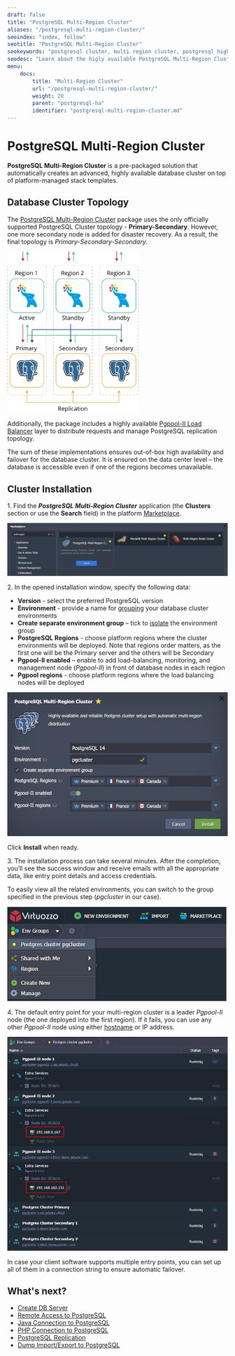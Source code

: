 ```yaml
---
draft: false
title: "PostgreSQL Multi-Region Cluster"
aliases: "/postgresql-multi-region-cluster/"
seoindex: "index, follow"
seotitle: "PostgreSQL Multi-Region Cluster"
seokeywords: "postgresql cluster, multi region cluster, postgresql high availability, multi region postgresql, postgresql multi region cluster, primary secondary topology, postgresql cluster entry point"
seodesc: "Learn about the higly available PostgreSQL Multi-Region Cluster package, which is available for automatic installation from the platform Marketplace."
menu:
    docs:
        title: "Multi-Region Cluster"
        url: "/postgresql-multi-region-cluster/"
        weight: 20
        parent: "postgresql-ha"
        identifier: "postgresql-multi-region-cluster.md"
---
```


# PostgreSQL Multi-Region Cluster

**PostgreSQL Multi-Region Cluster** is a pre-packaged solution that automatically creates an advanced, highly available database cluster on top of platform-managed stack templates.


## Database Cluster Topology

The [PostgreSQL Multi-Region Cluster](https://github.com/jelastic-jps/postgres-multiregion) package uses the only officially supported PostgreSQL Cluster topology - **Primary-Secondary**. However, one more secondary node is added for disaster recovery. As a result, the final topology is *Primary-Secondary-Secondary*.

<img src="01-postgresql-multi-region-cluster.svg" alt="PostgreSQL multi-region cluster" width="300" >

Additionally, the package includes a highly available [Pgpool-II Load Balancer](https://www.pgpool.net/mediawiki/index.php/Main_Page) layer to distribute requests and manage PostgreSQL replication topology.

The sum of these implementations ensures out-of-box high availability and failover for the database cluster. It is ensured on the data center level – the database is accessible even if one of the regions becomes unavailable.


## Cluster Installation

1\. Find the ***PostgreSQL Multi-Region Cluster*** application (the **Clusters** section or use the **Search** field) in the platform [Marketplace](/marketplace/).

![PostgreSQL multi-region marketplace](02-postgresql-multi-region-marketplace.png)

2\. In the opened installation window, specify the following data:

- **Version** - select the preferred PostgreSQL version
- **Environment** - provide a name for [grouping](/environment-groups/) your database cluster environments
- **Create separate environment group** – tick to [isolate](/environment-isolation/#private-network-isolation) the environment group
- **PostgreSQL Regions** - choose platform regions where the cluster environments will be deployed. Note that regions order matters, as the first one will be the Primary server and the others will be Secondary
- **Pgpool-II enabled** – enable to add load-balancing, monitoring, and management node (*Pgpool-II*) in front of database nodes in each region
- **Pgpool regions** - choose platform regions where the load balancing nodes will be deployed

![install PostgreSQL multi-region cluster](03-install-postgresql-multi-region-cluster.png)

Click **Install** when ready.

3\. The installation process can take several minutes. After the completion, you’ll see the success window and receive emails with all the appropriate data, like entry point details and access credentials.

To easily view all the related environments, you can switch to the group specified in the previous step (*pgcluster* in our case).

![PostgreSQL cluster group](04-postgresql-cluster-group.png)

4\. The default entry point for your multi-region cluster is a leader *Pgpool-II* node (the one deployed into the first region). If it fails, you can use any other *Pgpool-II* node using either [hostname](/container-dns-hostnames/#hostnames-for-specific-containers) or IP address.

![PostgreSQL multi-region cluster environments](05-postgresql-multi-region-cluster-environments.png)

In case your client software supports multiple entry points, you can set up all of them in a connection string to ensure automatic failover.


## What's next?

* [Create DB Server](/database-hosting/)
* [Remote Access to PostgreSQL](/remote-access-postgres/)
* [Java Connection to PostgreSQL](https://www.virtuozzo.com/company/blog/java-connection-to-postgresql/)
* [PHP Connection to PostgreSQL](/connection-to-postgresql-for-php/)
* [PostgreSQL Replication](/postgresql-database-replication/)
* [Dump Import/Export to PostgreSQL](/dump-postgres/)